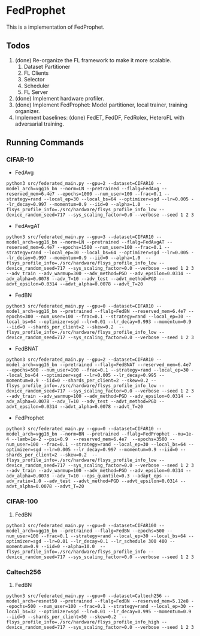 # FedProphet

This is a implementation of FedProphet.

## Todos
1. (done) Re-organize the FL framework to make it more scalable.
    1. Dataset Partitioner
    2. FL Clients
    3. Selector
    4. Scheduler
    5. FL Server
2. (done) Implement hardware profiler.
3. (done) Implement FedProphet: Model partitioner, local trainer, training organizer.
4. Implement baselines: (done) FedET, FedDF, FedRolex, HeteroFL with adversarial training.

## Running Commands

### CIFAR-10
* FedAvg
```shell
python3 src/federated_main.py --gpu=2 --dataset=CIFAR10 --model_arch=vgg16_bn --norm=LN --pretrained --flalg=FedAvg --reserved_mem=6.4e7 --epochs=1000 --num_user=100 --frac=0.1 --strategy=rand --local_ep=30 --local_bs=64 --optimizer=sgd --lr=0.005 --lr_decay=0.997 --momentum=0.9 --iid=0 --alpha=1.0  --flsys_profile_info=./src/hardware/flsys_profile_info_low --device_random_seed=717 --sys_scaling_factor=0.0 --verbose --seed 1 2 3
```

* FedAvgAT
```shell
python3 src/federated_main.py --gpu=3 --dataset=CIFAR10 --model_arch=vgg16_bn --norm=LN --pretrained --flalg=FedAvgAT --reserved_mem=6.4e7 --epochs=1500 --num_user=100 --frac=0.1 --strategy=rand --local_ep=30 --local_bs=64 --optimizer=sgd --lr=0.005 --lr_decay=0.997 --momentum=0.9 --iid=0 --alpha=1.0  --flsys_profile_info=./src/hardware/flsys_profile_info_low --device_random_seed=717 --sys_scaling_factor=0.0 --verbose --seed 1 2 3 --adv_train --adv_warmup=300 --adv_method=PGD --adv_epsilon=0.0314 --adv_alpha=0.0078 --adv_T=10 --adv_test --advt_method=PGD --advt_epsilon=0.0314 --advt_alpha=0.0078 --advt_T=20
```

* FedBN
```shell
python3 src/federated_main.py --gpu=0 --dataset=CIFAR10 --model_arch=vgg16_bn --pretrained --flalg=FedBN --reserved_mem=6.4e7 --epochs=300 --num_user=100 --frac=0.1 --strategy=rand --local_ep=30 --local_bs=64 --optimizer=sgd --lr=0.01 --lr_decay=0.993 --momentum=0.9 --iid=0 --shards_per_client=2 --skew=0.2  --flsys_profile_info=./src/hardware/flsys_profile_info_low --device_random_seed=717 --sys_scaling_factor=0.0 --verbose --seed 1 2 3
```

* FedBNAT
```shell
python3 src/federated_main.py --gpu=2 --dataset=CIFAR10 --model_arch=vgg16_bn --pretrained --flalg=FedBNAT --reserved_mem=6.4e7 --epochs=500 --num_user=100 --frac=0.1 --strategy=rand --local_ep=30 --local_bs=64 --optimizer=sgd --lr=0.005 --lr_decay=0.995 --momentum=0.9 --iid=0 --shards_per_client=2 --skew=0.2 --flsys_profile_info=./src/hardware/flsys_profile_info_low --device_random_seed=717 --sys_scaling_factor=0.0 --verbose --seed 1 2 3 --adv_train --adv_warmup=100 --adv_method=PGD --adv_epsilon=0.0314 --adv_alpha=0.0078 --adv_T=10 --adv_test --advt_method=PGD --advt_epsilon=0.0314 --advt_alpha=0.0078 --advt_T=20
```

* FedProphet

```shell
python3 src/federated_main.py --gpu=0 --dataset=CIFAR10 --model_arch=vgg16_bn --norm=BN --pretrained --flalg=FedProphet --mu=1e-4 --lamb=1e-2 --psi=0.9  --reserved_mem=6.4e7  --epochs=3500 --num_user=100 --frac=0.1 --strategy=rand --local_ep=30 --local_bs=64 --optimizer=sgd --lr=0.005 --lr_decay=0.997 --momentum=0.9 --iid=0 --shards_per_client=2 --skew=0.2  --flsys_profile_info=./src/hardware/flsys_profile_info_low --device_random_seed=717 --sys_scaling_factor=0.0 --verbose --seed 1 2 3 --adv_train --adv_warmup=100 --adv_method=PGD --adv_epsilon=0.0314 --adv_alpha=0.0078 --adv_T=10 --eps_quantile=0.3 --adapt_eps --adv_ratio=1.0 --adv_test --advt_method=PGD --advt_epsilon=0.0314 --advt_alpha=0.0078 --advt_T=20
```

### CIFAR-100
1. FedBN
```shell
python3 src/federated_main.py --gpu=0 --dataset=CIFAR100 --model_arch=vgg16_bn --pretrained --flalg=FedBN --epochs=500 --num_user=100 --frac=0.1 --strategy=rand --local_ep=30 --local_bs=64 --optimizer=sgd --lr=0.01 --lr_decay=0.1 --lr_schedule 300 400 --momentum=0.9 --iid=0 --alpha=10.0  --flsys_profile_info=./src/hardware/flsys_profile_info --device_random_seed=717 --sys_scaling_factor=0.0 --verbose --seed 1 2 3
```

### Caltech256
1. FedBN
```shell
python3 src/federated_main.py --gpu=0 --dataset=Caltech256 --model_arch=resnet50 --pretrained --flalg=FedBN --reserved_mem=5.12e8 --epochs=500 --num_user=100 --frac=0.1 --strategy=rand --local_ep=30 --local_bs=32 --optimizer=sgd --lr=0.01 --lr_decay=0.995 --momentum=0.9 --iid=0 --shards_per_client=50 --skew=0.2  --flsys_profile_info=./src/hardware/flsys_profile_info_high --device_random_seed=717 --sys_scaling_factor=0.0 --verbose --seed 1 2 3
```
